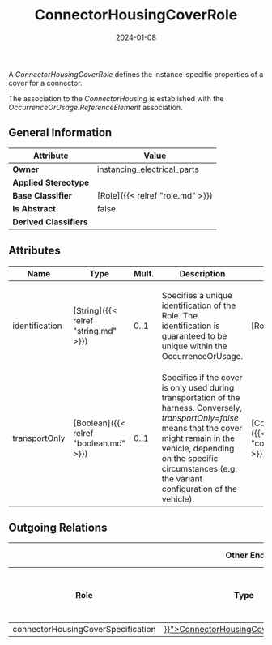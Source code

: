 ﻿---
title: ConnectorHousingCoverRole
toc: false
type: specs
date: "2024-01-08"
draft: false
specification: VEC
version: 2.1.0
documentType: "Recommendation"
elementType: Class
classes:
  - ConnectorHousingCoverRole
menu_name: vec-2.1.0
---
<p> A&#160;<i>ConnectorHousingCoverRole</i> defines the instance-specific properties of a cover for a connector.&#160;      </p>      <p> The association to the <i>ConnectorHousing</i> is established with the <i>OccurrenceOrUsage.ReferenceElement</i> association.      </p>

## General Information

| Attribute               | Value |
|-------------------------|-------|
| **Owner**               | instancing_electrical_parts |
| **Applied Stereotype**  |   |
| **Base Classifier**     | [Role]({{< relref "role.md" >}})<br/>  |
| **Is Abstract**         | false |
| **Derived Classifiers** |   |

## Attributes
|  Name  |  Type  |  Mult.  |  Description  |  Owning Classifier  |
|--------|--------|---------|---------------|--------------|
|identification| [String]({{< relref "string.md" >}}) | 0..1 | <p> Specifies a unique identification of the Role. The identification is guaranteed to be unique within the OccurrenceOrUsage.      </p> | [Role]({{< relref "role.md" >}}) |
|transportOnly| [Boolean]({{< relref "boolean.md" >}}) | 0..1 | Specifies if the cover is only used during transportation of the harness. Conversely, <i>transportOnly=false</i> means that the cover might remain in the vehicle, depending on the specific circumstances (e.g. the variant configuration of the vehicle). | [ConnectorHousingCoverRole]({{< relref "connectorhousingcoverrole.md" >}}) |

## Outgoing Relations
<table>
    <thead>
        <tr>
           <th colspan="6">Other End</th>
           <th colspan="1">This End</th>
           <th colspan="1">General</th>
        </tr>
        <tr>
           <th>Role</th>
           <th>Type</th>
           <th>Mult.</th>
           <th>Agg.{{< info agg >}}</th>
           <th>Unique{{< info unique >}}</th>
           <th>Ordered{{< info ordered >}}</th>
           <th>Mult.</th>
           <th>Description</th>
        </tr>
    <thead>
    <tbody>
    <tr>
        <td>connectorHousingCoverSpecification</td>
        <td><a href="{{< relref "connectorhousingcoverspecification.md" >}}">ConnectorHousingCoverSpecification</a></td>
        <td>1</td>
        <td>N</td>
        <td>Y</td>
        <td>N</td>
        <td>0..*</td>
        <td></td>
    </tr>
    </tbody>
</table>




